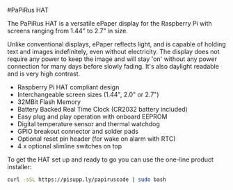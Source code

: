 <!--
---
name: PaPiRus HAT
class: board
type: display
formfactor: HAT
manufacturer: Pi Supply
description: PaPiRus is an ePaper / eInk screen HAT module for the Raspberry Pi
url: https://www.kickstarter.com/projects/pisupply/papirus-the-epaper-screen-hat-for-your-raspberry-p
github: https://github.com/PiSupply/PaPiRus
buy: https://www.pi-supply.com/product/papirus-epaper-eink-screen-hat-for-raspberry-pi/
image: 'papirus-hat.png'
pincount: 40
eeprom: yes
power:
  '1':
  '2':
ground:
  '6':
  '9':
  '14':
  '20':
  '25':
  '30':
  '34':
  '39':
pin:
  '3':
    mode: i2c
  '5':
    mode: i2c
  '8':
    name: Border Control
  '10':
    name: Discharge
  '11':
    name: Temp Sens
  '12':
    name: ePaper PWM
  '13':
    name: RTC
  '16':
    name: Panel On
  '18':
    name: Chip On Glass Reset
  '19':
    mode: spi
  '21':
    mode: spi
  '22':
    name: Chip On Glass Busy
  '23':
    mode: spi
  '24':
    mode: spi
  '26':
    mode: spi
  '36':
    name: SW1
    mode: input
    active: low
  '37':
    name: SW2
    mode: input
    active: low  
  '38':
    name: SW3
    mode: input
    active: low
  '40':
    name: SW4
    mode: input
    active: low
i2c:
  '0x48':
    name: Temperature Sensor
    device: LM75BD
  '0x6F':
    name: Real Time Clock
    device: MCP7940N
-->
#PaPiRus HAT

The PaPiRus HAT is a versatile ePaper display for the Raspberry Pi with screens ranging from 1.44" to 2.7" in size.

Unlike conventional displays, ePaper reflects light, and is capable of holding text and images indefinitely, even without electricity. The display does not require any power to keep the image and will stay 'on' without any power connection for many days before slowly fading. It's also daylight readable and is very high contrast. 

* Raspberry Pi HAT compliant design
* Interchangeable screen sizes (1.44", 2.0" or 2.7")
* 32MBit Flash Memory
* Battery Backed Real Time Clock (CR2032 battery included)
* Easy plug and play operation with onboard EEPROM
* Digital temperature sensor and thermal watchdog
* GPIO breakout connector and solder pads
* Optional reset pin header (for wake on alarm with RTC)
* 4 x optional slimline switches on top

To get the HAT set up and ready to go you can use the one-line product installer:

```bash
curl -sSL https://pisupp.ly/papiruscode | sudo bash
```
